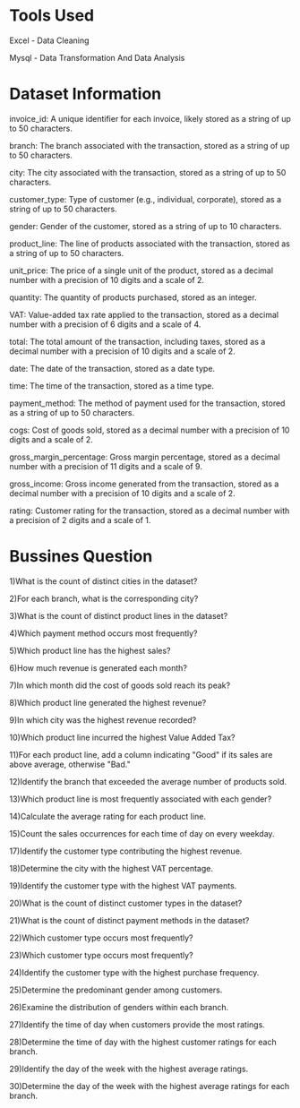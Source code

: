 # Tools Used 
Excel - Data Cleaning 

Mysql - Data Transformation And Data Analysis

# Dataset Information 
invoice_id: A unique identifier for each invoice, likely stored as a string of up to 50 characters.

branch: The branch associated with the transaction, stored as a string of up to 50 characters.

city: The city associated with the transaction, stored as a string of up to 50 characters.

customer_type: Type of customer (e.g., individual, corporate), stored as a string of up to 50 characters.

gender: Gender of the customer, stored as a string of up to 10 characters.

product_line: The line of products associated with the transaction, stored as a string of up to 50 characters.

unit_price: The price of a single unit of the product, stored as a decimal number with a precision of 10 digits and a scale of 2.

quantity: The quantity of products purchased, stored as an integer.

VAT: Value-added tax rate applied to the transaction, stored as a decimal number with a precision of 6 digits and a scale of 4.

total: The total amount of the transaction, including taxes, stored as a decimal number with a precision of 10 digits and a scale of 2.

date: The date of the transaction, stored as a date type.

time: The time of the transaction, stored as a time type.

payment_method: The method of payment used for the transaction, stored as a string of up to 50 characters.

cogs: Cost of goods sold, stored as a decimal number with a precision of 10 digits and a scale of 2.

gross_margin_percentage: Gross margin percentage, stored as a decimal number with a precision of 11 digits and a scale of 9.

gross_income: Gross income generated from the transaction, stored as a decimal number with a precision of 10 digits and a scale of 2.

rating: Customer rating for the transaction, stored as a decimal number with a precision of 2 digits and a scale of 1.


# Bussines Question 
1)What is the count of distinct cities in the dataset?

2)For each branch, what is the corresponding city?

3)What is the count of distinct product lines in the dataset?

4)Which payment method occurs most frequently?

5)Which product line has the highest sales?

6)How much revenue is generated each month?

7)In which month did the cost of goods sold reach its peak?

8)Which product line generated the highest revenue?

9)In which city was the highest revenue recorded?

10)Which product line incurred the highest Value Added Tax?

11)For each product line, add a column indicating "Good" if its sales are above average, otherwise "Bad."

12)Identify the branch that exceeded the average number of products sold.

13)Which product line is most frequently associated with each gender?

14)Calculate the average rating for each product line.

15)Count the sales occurrences for each time of day on every weekday.

17)Identify the customer type contributing the highest revenue.

18)Determine the city with the highest VAT percentage.

19)Identify the customer type with the highest VAT payments.

20)What is the count of distinct customer types in the dataset?

21)What is the count of distinct payment methods in the dataset?

22)Which customer type occurs most frequently?

23)Which customer type occurs most frequently?

24)Identify the customer type with the highest purchase frequency.

25)Determine the predominant gender among customers.

26)Examine the distribution of genders within each branch.

27)Identify the time of day when customers provide the most ratings.

28)Determine the time of day with the highest customer ratings for each branch.

29)Identify the day of the week with the highest average ratings.

30)Determine the day of the week with the highest average ratings for each branch.
